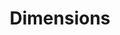 ---
bigquery: https://console.cloud.google.com/bigquery?p=covid-19-dimensions-ai&page=table&d=data&t=publications
contributors: Digital Science, https://www.digital-science.com/
cost: Free for personal, non-commercial use.
description: Dimensions contains more than 100 million publications, ranging from
  articles published in scholarly journals, books and book chapters, to preprints
  and conference proceedings. All publications are contextualized with linked data
  sets, funding, publications, patents, clinical trials, and policy documents. You
  can also view associated categories, funders, institutions, and researcher profiles.
documentation: https://docs.dimensions.ai/bigquery/index.html
last_edit: Mon, 04 Apr 2022 19:04:00 GMT
location: https://www.dimensions.ai/products/free/
maintained_by: Digital Science, https://www.digital-science.com/
schema_fields: '[''active_years'', ''language'', ''subtitles'', ''family_id'', ''volume'',
  ''grant_number'', ''id'', ''associated_publication_arxiv_id'', ''external_ids'',
  ''current_assignee_orgs'', ''clinical_trial_ids'', ''patent_ids'', ''types'', ''established'',
  ''funding_cny'', ''legal_status'', ''resulting_publication_doi'', ''description'',
  ''date_modified'', ''links'', ''mesh_headings'', ''start_year'', ''concepts'', ''citations_count'',
  ''funder_org_cities'', ''funding_currency'', ''authors'', ''funding_gbp'', ''funder_org_acronyms'',
  ''issue'', ''date_normal'', ''publication_date'', ''embargo_date'', ''funding_amount'',
  ''jurisdiction'', ''research_org_countries'', ''end_date'', ''funding_chf'', ''current_assignee'',
  ''ipcr'', ''gender'', ''funding_nzd'', ''family_count'', ''parent_id'', ''funder_org_state_codes'',
  ''aliases'', ''research_org_country_names'', ''conference'', ''open_access_categories'',
  ''granted_year'', ''funding_aud'', ''publication_year'', ''source_id'', ''arxiv_id'',
  ''family_members_ids'', ''mesh_terms'', ''research_org_state_codes'', ''cpc'', ''associated_grant_ids'',
  ''created_date'', ''repository_id'', ''eisbn'', ''altmetrics'', ''original_assignee_countries'',
  ''start_date'', ''expiration_year'', ''funding_details'', ''associated_publication_id'',
  ''reference_ids'', ''researcher_ids'', ''name'', ''publisher'', ''funder_org_countries'',
  ''acronyms'', ''publication_ids'', ''book_series_title'', ''category_hrcs_rac'',
  ''date_imported_gbq'', ''citation_string'', ''pmcid'', ''categories'', ''year'',
  ''brief_title'', ''linkout'', ''application_number'', ''assignee_orgs'', ''acronym'',
  ''date_online'', ''book_title'', ''priority_date'', ''funding_usd'', ''end_year'',
  ''original_title'', ''category_hra'', ''category_sdg'', ''wikipedia_url'', ''relationships'',
  ''research_org_state_names'', ''funding_jpy'', ''repository_url'', ''research_org_city_names'',
  ''associated_publication_doi'', ''date'', ''category_uoa'', ''original_assignee_orgs'',
  ''labels'', ''address'', ''cited_by_ids'', ''repository_name'', ''filing_status'',
  ''research_org_cities'', ''conditions'', ''type'', ''filing_year'', ''legal_events'',
  ''category_icrp_cso'', ''funder_org'', ''filing_date'', ''interventions'', ''inventor_names'',
  ''category_icrp_ct'', ''priority_year'', ''email_address'', ''date_inserted'', ''research_orgs'',
  ''funder_orgs'', ''expiration_date'', ''category_hrcs_hc'', ''abstract'', ''phase'',
  ''category_for'', ''proceedings_title'', ''pages'', ''kind'', ''pmid'', ''assignee_countries'',
  ''editors'', ''journal'', ''journal_lists'', ''supporting_grant_ids'', ''registry'',
  ''funder_countries'', ''status'', ''foa_number'', ''current_assignee_countries'',
  ''isbn'', ''category_bra'', ''granted_date'', ''original_abstract'', ''investigators'',
  ''organisation_details'', ''doi'', ''metrics'', ''category_rcdc'', ''resulting_publication_ids'',
  ''acknowledgements'', ''open_access_categories_v2'', ''title'', ''citations'', ''funding_eur'',
  ''license'', ''original_assignee'', ''funding_cad'', ''associated_publication_pmid'',
  ''date_print'']'
shortname: dimensions
tags:
- scholarly literature
- patents
- funding
- clinical trials
- academic profiles
terms_of_use: 'Use of both the Dimensions COVID-19 dataset and full Dimensions dataset
  are subject to the Dimensions Terms of use: https://www.dimensions.ai/policies-terms-legal '
title: Dimensions
uuid: dcff88bd-fe6b-4fdb-8159-809bf9d7bc1c
---